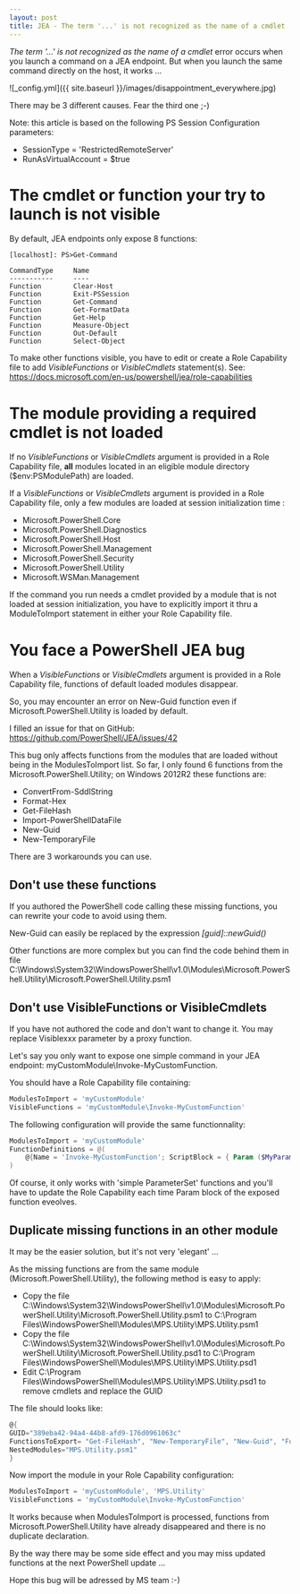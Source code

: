 ```yaml
---
layout: post
title: JEA - The term '...' is not recognized as the name of a cmdlet
---
```


*The term '...' is not recognized as the name of a cmdlet* error occurs when you launch a command on a JEA endpoint. But when you launch the same command directly on the host, it works ...

![_config.yml]({{ site.baseurl }}/images/disappointment_everywhere.jpg)

There may be 3 different causes. Fear the third one ;-)

Note: this article is based on the following PS Session Configuration parameters:

* SessionType = 'RestrictedRemoteServer'
* RunAsVirtualAccount = $true

# The cmdlet or function your try to launch is not visible

By default, JEA endpoints only expose 8 functions:

```
[localhost]: PS>Get-Command

CommandType     Name
-----------     ----
Function        Clear-Host
Function        Exit-PSSession
Function        Get-Command
Function        Get-FormatData
Function        Get-Help
Function        Measure-Object
Function        Out-Default
Function        Select-Object
```

To make other functions visible, you have to edit or create a Role Capability file to add *VisibleFunctions* or *VisibleCmdlets* statement(s). See: <https://docs.microsoft.com/en-us/powershell/jea/role-capabilities>

# The module providing a required cmdlet is not loaded

If no *VisibleFunctions* or *VisibleCmdlets* argument is provided in a Role Capability file, **all** modules located in an eligible module directory ($env:PSModulePath) are loaded.

If a *VisibleFunctions* or *VisibleCmdlets* argument is provided in a Role Capability file, only a few modules are loaded at session initialization time :

* Microsoft.PowerShell.Core
* Microsoft.PowerShell.Diagnostics
* Microsoft.PowerShell.Host
* Microsoft.PowerShell.Management
* Microsoft.PowerShell.Security
* Microsoft.PowerShell.Utility
* Microsoft.WSMan.Management

If the command you run needs a cmdlet provided by a module that is not loaded at session initialization, you have to explicitly import it thru a ModuleToImport statement in either your Role Capability file.

# You face a PowerShell JEA bug

When a *VisibleFunctions* or *VisibleCmdlets* argument is provided in a Role Capability file, functions of default loaded modules disappear.

So, you may encounter an error on New-Guid function even if Microsoft.PowerShell.Utility is loaded by default.

I filled an issue for that on GitHub: <https://github.com/PowerShell/JEA/issues/42>

This bug only affects functions from the modules that are loaded without being in the ModulesToImport list. So far, I only found 6 functions from the Microsoft.PowerShell.Utility; on Windows 2012R2 these functions are:

* ConvertFrom-SddlString
* Format-Hex
* Get-FileHash
* Import-PowerShellDataFile
* New-Guid
* New-TemporaryFile

There are 3 workarounds you can use.

## Don't use these functions

If you authored the PowerShell code calling these missing functions, you can rewrite your code to avoid using them.

New-Guid can easily be replaced by the expression *[guid]::newGuid()*

Other functions are more complex but you can find the code behind them in file C:\Windows\System32\WindowsPowerShell\v1.0\Modules\Microsoft.PowerShell.Utility\Microsoft.PowerShell.Utility.psm1

## Don't use VisibleFunctions or VisibleCmdlets

If you have not authored the code and don't want to change it. You may replace Visiblexxx parameter by a proxy function.

Let's say you only want to expose one simple command in your JEA endpoint: myCustomModule\Invoke-MyCustomFunction.

You should have a Role Capability file containing:

```powershell
ModulesToImport = 'myCustomModule'
VisibleFunctions = 'myCustomModule\Invoke-MyCustomFunction'
```

The following configuration will provide the same functionnality:

```powershell
ModulesToImport = 'myCustomModule'
FunctionDefinitions = @(
	@{Name = 'Invoke-MyCustomFunction'; ScriptBlock = { Param ($MyParam1, $MyParam2) myCustomModule\Invoke-MyCustomFunction -Param1 $MyParam1 -Param2 $MyParam2 }}
)
```

Of course, it only works with 'simple ParameterSet' functions and you'll have to update the Role Capability each time Param block of the exposed function eveolves.

## Duplicate missing functions in an other module

It may be the easier solution, but it's not very 'elegant' ...

As the missing functions are from the same module (Microsoft.PowerShell.Utility), the following method is easy to apply:

* Copy the file C:\Windows\System32\WindowsPowerShell\v1.0\Modules\Microsoft.PowerShell.Utility\Microsoft.PowerShell.Utility.psm1 to C:\Program Files\WindowsPowerShell\Modules\MPS.Utility\MPS.Utility.psm1
* Copy the file C:\Windows\System32\WindowsPowerShell\v1.0\Modules\Microsoft.PowerShell.Utility\Microsoft.PowerShell.Utility.psd1 to C:\Program Files\WindowsPowerShell\Modules\MPS.Utility\MPS.Utility.psd1
* Edit C:\Program Files\WindowsPowerShell\Modules\MPS.Utility\MPS.Utility.psd1 to remove cmdlets and replace the GUID

The file should looks like:

```powershell
@{
GUID="389eba42-94a4-44b8-afd9-176d0961063c"
FunctionsToExport= "Get-FileHash", "New-TemporaryFile", "New-Guid", "Format-Hex", "Import-PowerShellDataFile", "ConvertFrom-SddlString"
NestedModules="MPS.Utility.psm1"
}
```

Now import the module in your Role Capability configuration:

```powershell
ModulesToImport = 'myCustomModule', 'MPS.Utility'
VisibleFunctions = 'myCustomModule\Invoke-MyCustomFunction'
```

It works because when ModulesToImport is processed, functions from Microsoft.PowerShell.Utility have already disappeared and there is no duplicate declaration.

By the way there may be some side effect and you may miss updated functions at the next PowerShell update ...

Hope this bug will be adressed by MS team :-)